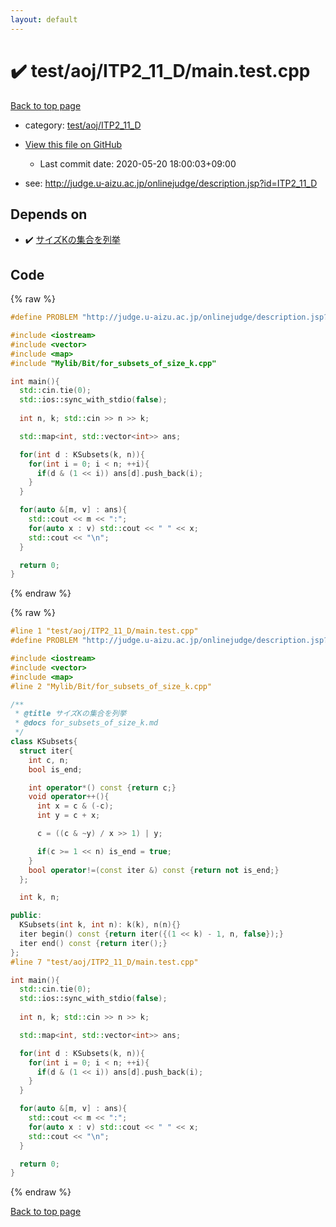 ```yaml
---
layout: default
---
```


<!-- mathjax config similar to math.stackexchange -->
<script type="text/javascript" async
  src="https://cdnjs.cloudflare.com/ajax/libs/mathjax/2.7.5/MathJax.js?config=TeX-MML-AM_CHTML">
</script>
<script type="text/x-mathjax-config">
  MathJax.Hub.Config({
    TeX: { equationNumbers: { autoNumber: "AMS" }},
    tex2jax: {
      inlineMath: [ ['$','$'] ],
      processEscapes: true
    },
    "HTML-CSS": { matchFontHeight: false },
    displayAlign: "left",
    displayIndent: "2em"
  });
</script>

<script type="text/javascript" src="https://cdnjs.cloudflare.com/ajax/libs/jquery/3.4.1/jquery.min.js"></script>
<script src="https://cdn.jsdelivr.net/npm/jquery-balloon-js@1.1.2/jquery.balloon.min.js" integrity="sha256-ZEYs9VrgAeNuPvs15E39OsyOJaIkXEEt10fzxJ20+2I=" crossorigin="anonymous"></script>
<script type="text/javascript" src="../../../../assets/js/copy-button.js"></script>
<link rel="stylesheet" href="../../../../assets/css/copy-button.css" />


# :heavy_check_mark: test/aoj/ITP2_11_D/main.test.cpp

<a href="../../../../index.html">Back to top page</a>

* category: <a href="../../../../index.html#94d9d16d204cbf810b90bed914562ba2">test/aoj/ITP2_11_D</a>
* <a href="{{ site.github.repository_url }}/blob/master/test/aoj/ITP2_11_D/main.test.cpp">View this file on GitHub</a>
    - Last commit date: 2020-05-20 18:00:03+09:00


* see: <a href="http://judge.u-aizu.ac.jp/onlinejudge/description.jsp?id=ITP2_11_D">http://judge.u-aizu.ac.jp/onlinejudge/description.jsp?id=ITP2_11_D</a>


## Depends on

* :heavy_check_mark: <a href="../../../../library/Mylib/Bit/for_subsets_of_size_k.cpp.html">サイズKの集合を列挙</a>


## Code

<a id="unbundled"></a>
{% raw %}
```cpp
#define PROBLEM "http://judge.u-aizu.ac.jp/onlinejudge/description.jsp?id=ITP2_11_D"

#include <iostream>
#include <vector>
#include <map>
#include "Mylib/Bit/for_subsets_of_size_k.cpp"

int main(){
  std::cin.tie(0);
  std::ios::sync_with_stdio(false);
  
  int n, k; std::cin >> n >> k;

  std::map<int, std::vector<int>> ans;

  for(int d : KSubsets(k, n)){
    for(int i = 0; i < n; ++i){
      if(d & (1 << i)) ans[d].push_back(i);
    }
  }

  for(auto &[m, v] : ans){
    std::cout << m << ":";
    for(auto x : v) std::cout << " " << x;
    std::cout << "\n";
  }

  return 0;
}

```
{% endraw %}

<a id="bundled"></a>
{% raw %}
```cpp
#line 1 "test/aoj/ITP2_11_D/main.test.cpp"
#define PROBLEM "http://judge.u-aizu.ac.jp/onlinejudge/description.jsp?id=ITP2_11_D"

#include <iostream>
#include <vector>
#include <map>
#line 2 "Mylib/Bit/for_subsets_of_size_k.cpp"

/**
 * @title サイズKの集合を列挙
 * @docs for_subsets_of_size_k.md
 */
class KSubsets{
  struct iter{
    int c, n;
    bool is_end;

    int operator*() const {return c;}
    void operator++(){
      int x = c & (-c);
      int y = c + x;

      c = ((c & ~y) / x >> 1) | y;

      if(c >= 1 << n) is_end = true;
    }
    bool operator!=(const iter &) const {return not is_end;}
  };

  int k, n;

public:
  KSubsets(int k, int n): k(k), n(n){}
  iter begin() const {return iter({(1 << k) - 1, n, false});}
  iter end() const {return iter();}
};
#line 7 "test/aoj/ITP2_11_D/main.test.cpp"

int main(){
  std::cin.tie(0);
  std::ios::sync_with_stdio(false);
  
  int n, k; std::cin >> n >> k;

  std::map<int, std::vector<int>> ans;

  for(int d : KSubsets(k, n)){
    for(int i = 0; i < n; ++i){
      if(d & (1 << i)) ans[d].push_back(i);
    }
  }

  for(auto &[m, v] : ans){
    std::cout << m << ":";
    for(auto x : v) std::cout << " " << x;
    std::cout << "\n";
  }

  return 0;
}

```
{% endraw %}

<a href="../../../../index.html">Back to top page</a>

